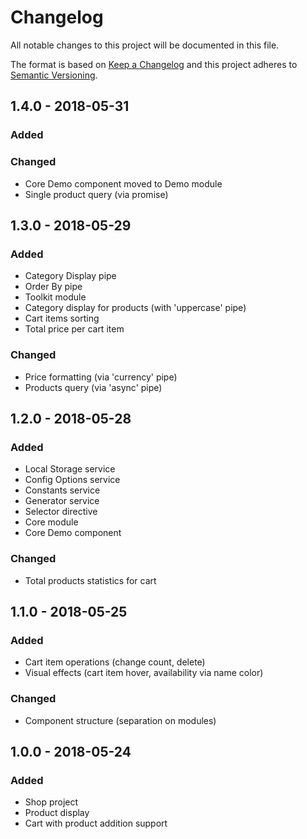 # Changelog
All notable changes to this project will be documented in this file.

The format is based on [Keep a Changelog](http://keepachangelog.com/en/1.0.0/)
and this project adheres to [Semantic Versioning](http://semver.org/spec/v2.0.0.html).

## 1.4.0 - 2018-05-31
### Added

### Changed
- Core Demo component moved to Demo module
- Single product query (via promise)

## 1.3.0 - 2018-05-29
### Added
- Category Display pipe
- Order By pipe
- Toolkit module
- Category display for products (with 'uppercase' pipe)
- Cart items sorting
- Total price per cart item

### Changed
- Price formatting (via 'currency' pipe)
- Products query (via 'async' pipe)

## 1.2.0 - 2018-05-28
### Added
- Local Storage service
- Config Options service
- Constants service
- Generator service
- Selector directive
- Core module
- Core Demo component

### Changed
- Total products statistics for cart

## 1.1.0 - 2018-05-25
### Added
- Cart item operations (change count, delete)
- Visual effects (cart item hover, availability via name color)

### Changed
- Component structure (separation on modules)

## 1.0.0 - 2018-05-24
### Added
- Shop project
- Product display
- Cart with product addition support 
